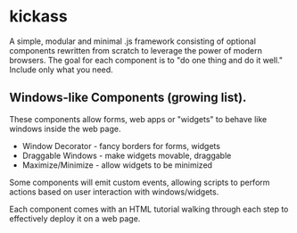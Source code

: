 # kickass

A simple, modular and minimal .js framework consisting 
of optional components rewritten from scratch to 
leverage the power of modern browsers. The goal for each 
component is to "do one thing and do it well." Include 
only what you need.

## Windows-like Components (growing list).

These components allow forms, web apps or "widgets" to 
behave like windows inside the web page. 

 * Window Decorator  - fancy borders for forms, widgets
 * Draggable Windows - make widgets movable, draggable
 * Maximize/Minimize - allow widgets to be minimized
 
Some components will emit custom events, allowing 
scripts to perform actions based on user interaction 
with windows/widgets.

Each component comes with an HTML tutorial walking 
through each step to effectively deploy it on a web page.